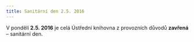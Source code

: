 ```yaml
---
title: Sanitární den 2.5. 2016
---
```


V pondělí **2.5. 2016** je celá Ústřední knihovna z provozních důvodů **zavřená** – sanitární den.
